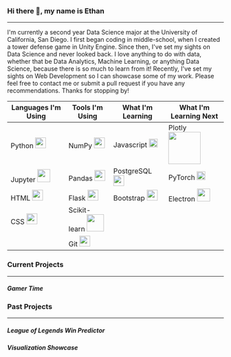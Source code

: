 ### Hi there 👋, my name is Ethan
___
I'm currently a second year Data Science major at the University of California, San Diego. I first began coding in middle-school, when I created a tower defense game in Unity Engine. Since then, I've set my sights on Data Science and never looked back.  I love anything to do with data, whether that be Data Analytics, Machine Learning, or anything Data Science, because there is so much to learn from it! Recently, I've set my sights on Web Development so I can showcase some of my work. Please feel free to contact me or submit a pull request if you have any recommendations. Thanks for stopping by!

| Languages I'm Using | Tools I'm Using | What I'm Learning | What I'm Learning Next |
| ----------- | ----------- | ----------- | ----------- |
| Python <img width=25 src="https://cdn.jsdelivr.net/gh/devicons/devicon/icons/python/python-original.svg"/> | NumPy <img width=25 src="https://cdn.jsdelivr.net/gh/devicons/devicon/icons/numpy/numpy-original.svg" /> | Javascript <img width=20 src="https://cdn.jsdelivr.net/gh/devicons/devicon/icons/javascript/javascript-original.svg"/> | Plotly <img width=75 src="https://upload.wikimedia.org/wikipedia/commons/3/37/Plotly-logo-01-square.png"/> |
| Jupyter <img width=30 src="https://cdn.jsdelivr.net/gh/devicons/devicon/icons/jupyter/jupyter-original-wordmark.svg" /> | Pandas <img width=25 src="https://cdn.jsdelivr.net/gh/devicons/devicon/icons/pandas/pandas-original.svg" /> | PostgreSQL <img width=25 src="https://cdn.jsdelivr.net/gh/devicons/devicon/icons/postgresql/postgresql-plain.svg"/> | PyTorch <img width=20 src="https://upload.wikimedia.org/wikipedia/commons/1/10/PyTorch_logo_icon.svg" /> | 
| HTML <img width=25 src="https://cdn.jsdelivr.net/gh/devicons/devicon/icons/html5/html5-original-wordmark.svg"/> | Flask <img width=25 src="https://cdn.jsdelivr.net/gh/devicons/devicon/icons/flask/flask-original.svg" /> | Bootstrap <img width=25 src="https://cdn.jsdelivr.net/gh/devicons/devicon/icons/bootstrap/bootstrap-plain.svg" /> | Electron <img width=30 src="https://cdn.jsdelivr.net/gh/devicons/devicon/icons/electron/electron-original.svg" /> |
| CSS <img width=25 src="https://cdn.jsdelivr.net/gh/devicons/devicon/icons/css3/css3-original-wordmark.svg"/>| Scikit-learn <img width=40 src="https://upload.wikimedia.org/wikipedia/commons/0/05/Scikit_learn_logo_small.svg"/> | | | 
| | Git <img width=25 src="https://cdn.jsdelivr.net/gh/devicons/devicon/icons/git/git-original.svg" /> | | |

### Current Projects
___
##### Gamer Time

### Past Projects
___
##### League of Legends Win Predictor

##### Visualization Showcase


